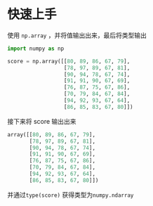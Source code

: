 # 快速上手

使用 `np.array` ，并将值输出出来，最后将类型输出

```python
import numpy as np

score = np.array([[80, 89, 86, 67, 79],
                  [78, 97, 89, 67, 81],
                  [90, 94, 78, 67, 74],
                  [91, 91, 90, 67, 69],
                  [76, 87, 75, 67, 86],
                  [70, 79, 84, 67, 84],
                  [94, 92, 93, 67, 64],
                  [86, 85, 83, 67, 80]])
```

接下来将 score 输出出来

```python
array([[80, 89, 86, 67, 79],
       [78, 97, 89, 67, 81],
       [90, 94, 78, 67, 74],
       [91, 91, 90, 67, 69],
       [76, 87, 75, 67, 86],
       [70, 79, 84, 67, 84],
       [94, 92, 93, 67, 64],
       [86, 85, 83, 67, 80]])
```

并通过`type(score)` 获得类型为`numpy.ndarray`&#x20;
